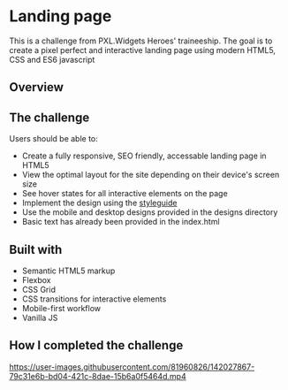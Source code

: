 # Landing page

This is a challenge from PXL.Widgets Heroes' traineeship. The goal is to create a pixel perfect and interactive landing page using modern HTML5, CSS and ES6 javascript

## Overview

## The challenge

Users should be able to:

- Create a fully responsive, SEO friendly, accessable landing page in HTML5
- View the optimal layout for the site depending on their device's screen size
- See hover states for all interactive elements on the page
- Implement the design using the [styleguide](style-guide.md)
- Use the mobile and desktop designs provided in the designs directory
- Basic text has already been provided in the index.html

## Built with

- Semantic HTML5 markup
- Flexbox
- CSS Grid
- CSS transitions for interactive elements
- Mobile-first workflow
- Vanilla JS

## How I completed the challenge

https://user-images.githubusercontent.com/81960826/142027867-79c31e6b-bd04-421c-8dae-15b6a0f5464d.mp4




